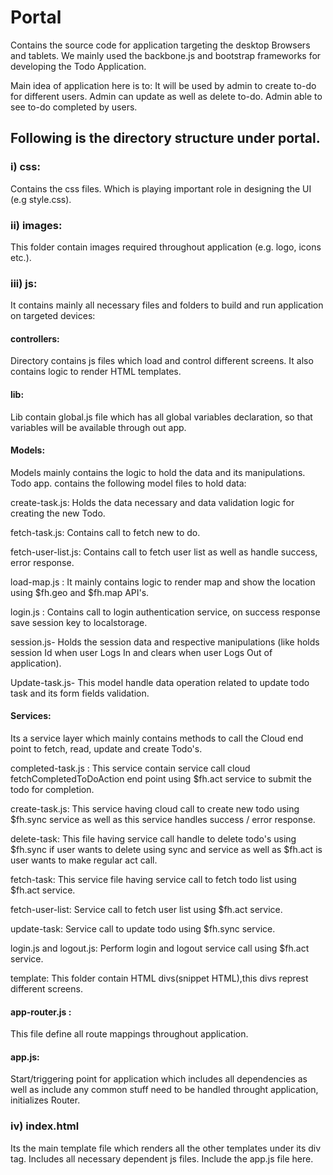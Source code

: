 Portal
=======
Contains the source code for application targeting the desktop Browsers and tablets. We mainly used the backbone.js and bootstrap frameworks for developing the Todo Application.
 
Main idea of application here is to:
It will be used by admin to create to-do for different users.
Admin can update as well as delete to-do.
Admin able to see to-do completed by users.

## Following is the directory structure under portal. ##
### i) css: 
Contains the css files. Which is playing important role in designing the UI (e.g style.css).
	
### ii) images: ###
 This folder contain images required throughout application (e.g. logo, icons etc.).

### iii) js: ###
 It contains mainly all necessary files and folders to build and run application on targeted devices:
		
#### controllers:
  Directory contains js files which load and control different screens. It also contains logic to render HTML templates.
		
#### lib:
Lib contain global.js file which has all global variables declaration, so that variables will be available through out app.

#### Models:  ####
Models mainly contains the logic to hold the data and its manipulations. Todo app. contains the following model files to hold data:
		
create-task.js:  Holds the data necessary and data validation logic for creating the new Todo.

fetch-task.js:  Contains call to fetch new to do.

fetch-user-list.js: Contains call to fetch user list as well as handle success, error response.
	
load-map.js : It mainly contains logic to render map and show the location using $fh.geo and $fh.map API's. 

login.js : Contains call to login authentication service, on success response save session key to localstorage.

session.js-   Holds the session data and respective manipulations (like holds session Id when user Logs In and clears when user Logs Out of application).
		
Update-task.js- This model handle data operation related to update todo task and its form fields validation.

	
#### Services: ####
Its a service layer which mainly contains methods to call the Cloud end point to fetch, read, update and create Todo's.
	
completed-task.js :	This service contain service call cloud fetchCompletedToDoAction end point using $fh.act service to submit the todo for completion. 

create-task.js:  This service having cloud call to create new todo using $fh.sync service as well as this service handles success / error response.
	
delete-task:  This file having service call handle to delete todo's using $fh.sync if user wants to delete using sync and service as well as $fh.act is user wants to make regular act call.

fetch-task:   This service file having service call to fetch todo list using $fh.act service.

fetch-user-list:  Service call to fetch user list using $fh.act service.
	
update-task:   Service call to update todo using $fh.sync service.

login.js  and logout.js:  Perform login and logout service call using $fh.act service.

template:   This folder contain HTML divs(snippet HTML),this divs represt different 		screens.
		
#### app-router.js :
This file define all route mappings throughout application.

#### app.js:
 Start/triggering point for application which includes all dependencies as well as include any common stuff need to be handled throught application, initializes Router.
		
### iv) index.html  
 Its the main template file which renders all the other templates under its div tag.
 Includes all necessary dependent js files.
 Include the app.js file here.
